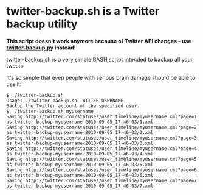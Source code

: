 twitter-backup.sh is a Twitter backup utility
=============================================

**This script doesn't work anymore because of Twitter API changes - use [twitter-backup.py](https://github.com/mondalaci/twitter-backup.py) instead!**

twitter-backup.sh is a very simple BASH script intended to backup all your tweets.

It's so simple that even people with serious brain damage should be able to use it:

```
$ ./twitter-backup.sh
Usage: ./twitter-backup.sh TWITTER-USERNAME
Backup the Twitter account of the specified user.
$ ./twitter-backup.sh myusername
Saving http://twitter.com/statuses/user_timeline/myusername.xml?page=1 as twitter-backup-myusername-2010-09-05_17-46-03/1.xml
Saving http://twitter.com/statuses/user_timeline/myusername.xml?page=2 as twitter-backup-myusername-2010-09-05_17-46-03/2.xml
Saving http://twitter.com/statuses/user_timeline/myusername.xml?page=3 as twitter-backup-myusername-2010-09-05_17-46-03/3.xml
Saving http://twitter.com/statuses/user_timeline/myusername.xml?page=4 as twitter-backup-myusername-2010-09-05_17-46-03/4.xml
Saving http://twitter.com/statuses/user_timeline/myusername.xml?page=5 as twitter-backup-myusername-2010-09-05_17-46-03/5.xml
Saving http://twitter.com/statuses/user_timeline/myusername.xml?page=6 as twitter-backup-myusername-2010-09-05_17-46-03/6.xml
Saving http://twitter.com/statuses/user_timeline/myusername.xml?page=7 as twitter-backup-myusername-2010-09-05_17-46-03/7.xml
```

